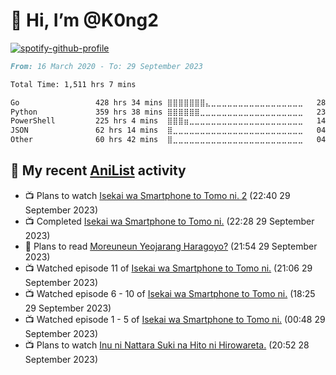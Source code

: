 # 👋 Hi, I’m @K0ng2

[![spotify-github-profile](https://spotify-github-profile.vercel.app/api/view?uid=kongpop&cover_image=true&theme=default&show_offline=false&background_color=121212&interchange=false&bar_color=53b14f&bar_color_cover=true)](https://open.spotify.com/user/kongpop)

<!--START_SECTION:waka-->

```markdown
From: 16 March 2020 - To: 29 September 2023

Total Time: 1,511 hrs 7 mins

Go                 428 hrs 34 mins ⣿⣿⣿⣿⣿⣿⣿⣄⣀⣀⣀⣀⣀⣀⣀⣀⣀⣀⣀⣀⣀⣀⣀⣀⣀   28.36 %
Python             359 hrs 38 mins ⣿⣿⣿⣿⣿⣿⣀⣀⣀⣀⣀⣀⣀⣀⣀⣀⣀⣀⣀⣀⣀⣀⣀⣀⣀   23.80 %
PowerShell         225 hrs 4 mins  ⣿⣿⣿⣶⣀⣀⣀⣀⣀⣀⣀⣀⣀⣀⣀⣀⣀⣀⣀⣀⣀⣀⣀⣀⣀   14.89 %
JSON               62 hrs 14 mins  ⣿⣀⣀⣀⣀⣀⣀⣀⣀⣀⣀⣀⣀⣀⣀⣀⣀⣀⣀⣀⣀⣀⣀⣀⣀   04.12 %
Other              60 hrs 42 mins  ⣿⣀⣀⣀⣀⣀⣀⣀⣀⣀⣀⣀⣀⣀⣀⣀⣀⣀⣀⣀⣀⣀⣀⣀⣀   04.02 %
```

<!--END_SECTION:waka-->

## 🌸 My recent [AniList](https://anilist.co/user/KONG/) activity

<!-- ANILIST_ACTIVITY:start -->

-   📺 Plans to watch [Isekai wa Smartphone to Tomo ni. 2](https://anilist.co/anime/147571) (22:40 29 September 2023)
-   📺 Completed [Isekai wa Smartphone to Tomo ni.](https://anilist.co/anime/98491) (22:28 29 September 2023)
-   📖 Plans to read [Moreuneun Yeojarang Haragoyo?](https://anilist.co/manga/166769) (21:54 29 September 2023)
-   📺 Watched episode 11 of [Isekai wa Smartphone to Tomo ni.](https://anilist.co/anime/98491) (21:06 29 September 2023)
-   📺 Watched episode 6 - 10 of [Isekai wa Smartphone to Tomo ni.](https://anilist.co/anime/98491) (18:25 29 September 2023)
-   📺 Watched episode 1 - 5 of [Isekai wa Smartphone to Tomo ni.](https://anilist.co/anime/98491) (00:48 29 September 2023)
-   📺 Plans to watch [Inu ni Nattara Suki na Hito ni Hirowareta.](https://anilist.co/anime/146346) (20:52 28 September 2023)

<!-- ANILIST_ACTIVITY:end -->
